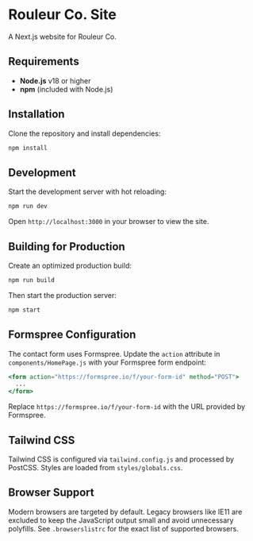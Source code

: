 # Rouleur Co. Site

A Next.js website for Rouleur Co.

## Requirements

- **Node.js** v18 or higher
- **npm** (included with Node.js)

## Installation

Clone the repository and install dependencies:

```bash
npm install
```

## Development

Start the development server with hot reloading:

```bash
npm run dev
```

Open `http://localhost:3000` in your browser to view the site.

## Building for Production

Create an optimized production build:

```bash
npm run build
```

Then start the production server:

```bash
npm start
```

## Formspree Configuration

The contact form uses Formspree. Update the `action` attribute in
`components/HomePage.js` with your Formspree form endpoint:

```jsx
<form action="https://formspree.io/f/your-form-id" method="POST">
  ...
</form>
```

Replace `https://formspree.io/f/your-form-id` with the URL provided by Formspree.

## Tailwind CSS

Tailwind CSS is configured via `tailwind.config.js` and processed by
PostCSS. Styles are loaded from `styles/globals.css`.

## Browser Support

Modern browsers are targeted by default. Legacy browsers like IE11 are
excluded to keep the JavaScript output small and avoid unnecessary
polyfills. See `.browserslistrc` for the exact list of supported
browsers.

